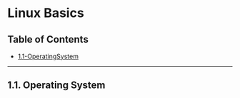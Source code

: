 # Linux Basics

## Table of Contents

- [1.1-OperatingSystem](#11-operating-system)

-----

## 1.1. Operating System